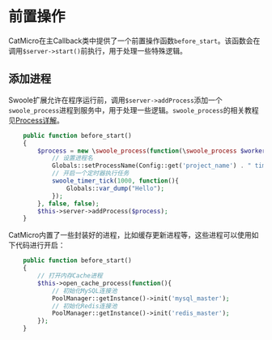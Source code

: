 # 前置操作

CatMicro在主Callback类中提供了一个前置操作函数`before_start`。该函数会在调用`$server->start()`前执行，用于处理一些特殊逻辑。

## 添加进程

Swoole扩展允许在程序运行前，调用`$server->addProcess`添加一个`swoole_process`进程到服务中，用于处理一些逻辑。`swoole_process`的相关教程见[Process详解](https://www.zybuluo.com/Lancelot2014/note/538684)。

```php
    public function before_start()
    {
        $process = new \swoole_process(function(\swoole_process $worker) use ($init_callback) {
            // 设置进程名
            Globals::setProcessName(Config::get('project_name') . " timer process");
            // 开启一个定时器执行任务
            swoole_timer_tick(1000, function(){
                Globals::var_dump("Hello");
            });
        }, false, false);
        $this->server->addProcess($process);
    }
```

CatMicro内置了一些封装好的进程，比如缓存更新进程等，这些进程可以使用如下代码进行开启：

```php
    public function before_start()
    {
        // 打开内存Cache进程
        $this->open_cache_process(function(){
            // 初始化MySQL连接池
            PoolManager::getInstance()->init('mysql_master');
            // 初始化Redis连接池
            PoolManager::getInstance()->init('redis_master');
        });
    }
```
